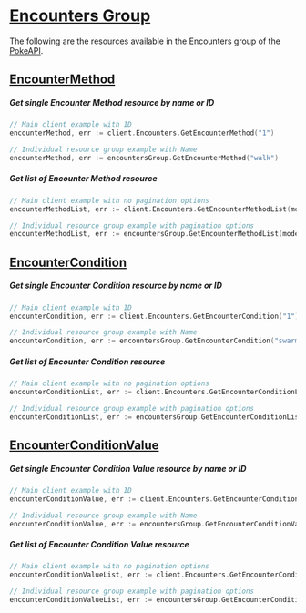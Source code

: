 # [Encounters Group](https://pokeapi.co/docs/v2#encounters-section)
The following are the resources available in the Encounters group of the [PokeAPI](https://pokeapi.co/).

## [EncounterMethod](https://pokeapi.co/docs/v2#encounter-methods)

##### Get single Encounter Method resource by name or ID
```go
// Main client example with ID
encounterMethod, err := client.Encounters.GetEncounterMethod("1")

// Individual resource group example with Name
encounterMethod, err := encountersGroup.GetEncounterMethod("walk")
```

##### Get list of Encounter Method resource
```go
// Main client example with no pagination options
encounterMethodList, err := client.Encounters.GetEncounterMethodList(models.PaginationOptions{})

// Individual resource group example with pagination options
encounterMethodList, err := encountersGroup.GetEncounterMethodList(models.PaginationOptions{Limit: 20, Offset: 20})
```

## [EncounterCondition](https://pokeapi.co/docs/v2#encounter-conditions)

##### Get single Encounter Condition resource by name or ID
```go
// Main client example with ID
encounterCondition, err := client.Encounters.GetEncounterCondition("1")

// Individual resource group example with Name
encounterCondition, err := encountersGroup.GetEncounterCondition("swarm")
```

##### Get list of Encounter Condition resource
```go
// Main client example with no pagination options
encounterConditionList, err := client.Encounters.GetEncounterConditionList(models.PaginationOptions{})

// Individual resource group example with pagination options
encounterConditionList, err := encountersGroup.GetEncounterConditionList(models.PaginationOptions{Limit: 20, Offset: 20})
```

## [EncounterConditionValue](https://pokeapi.co/docs/v2#encounter-condition-values)

##### Get single Encounter Condition Value resource by name or ID
```go
// Main client example with ID
encounterConditionValue, err := client.Encounters.GetEncounterConditionValue("1")

// Individual resource group example with Name
encounterConditionValue, err := encountersGroup.GetEncounterConditionValue("swarm-yes")
```

##### Get list of Encounter Condition Value resource
```go
// Main client example with no pagination options
encounterConditionValueList, err := client.Encounters.GetEncounterConditionValueList(models.PaginationOptions{})

// Individual resource group example with pagination options
encounterConditionValueList, err := encountersGroup.GetEncounterConditionValueList(models.PaginationOptions{Limit: 20, Offset: 20})
```
